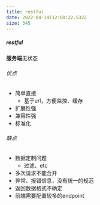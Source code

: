 ```yaml
---
title: restful
date: 2022-04-14T12:00:22.532Z
size: 345
---
```

##### restful

**服务端**无状态

###### 优点

- 简单直接
  - 基于url，方便监控、缓存
- 扩展性强
- 兼容性强
- 标准化

###### 缺点

- 数据定制问题
  - 过滤、etc
- 多次请求不能合并
- 异常、报错信息，没有统一的规范
- 返回数据格式不确定
- 前端需要配置较多的endpoint
